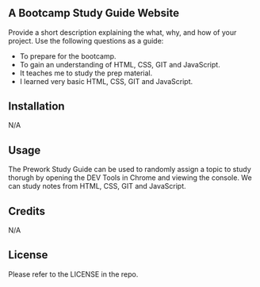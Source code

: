 # <PreworkStudyGuide>
## A Bootcamp Study Guide Website

Provide a short description explaining the what, why, and how of your project. Use the following questions as a guide:

- To prepare for the bootcamp.
- To gain an understanding of HTML, CSS, GIT and JavaScript.
- It teaches me to study the prep material. 
- I learned very basic HTML, CSS, GIT and JavaScript.


## Installation

N/A

## Usage

The Prework Study Guide can be used to randomly assign a topic to study thorugh by opening the DEV Tools in Chrome and viewing the console. We can study notes from HTML, CSS, GIT and JavaScript.


## Credits

N/A

## License

Please refer to the LICENSE in the repo.